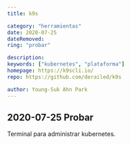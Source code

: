 ```yaml
---
title: k9s

category: "herramientas"
date: 2020-07-25
dateRemoved:
ring: "probar"

description:
keywords: ["kubernetes", "plataforma"]
homepage: https://k9scli.io/
repo: https://github.com/derailed/k9s

author: Young-Suk Ahn Park
---
```


## 2020-07-25 Probar

Terminal para administrar kubernetes.
